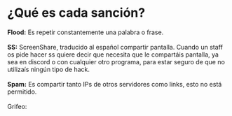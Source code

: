 # ¿Qué es cada sanción?

**Flood:** Es repetir constantemente una palabra o frase.\
\
**SS:** ScreenShare, traducido al español compartir pantalla. Cuando un staff os pide hacer ss quiere decir que necesita que le compartáis pantalla, ya sea en discord o con cualquier otro programa, para estar seguro de que no utilizaís ningún tipo de hack.\
\
**Spam:** Es compartir tanto IPs de otros servidores como links, esto no está permitido.\
\
Grifeo:&#x20;
